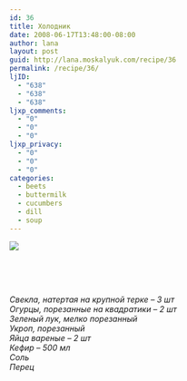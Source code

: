 ```yaml
---
id: 36
title: Холодник
date: 2008-06-17T13:48:00-08:00
author: lana
layout: post
guid: http://lana.moskalyuk.com/recipe/36
permalink: /recipe/36/
ljID:
  - "638"
  - "638"
  - "638"
ljxp_comments:
  - "0"
  - "0"
  - "0"
ljxp_privacy:
  - "0"
  - "0"
  - "0"
categories:
  - beets
  - buttermilk
  - cucumbers
  - dill
  - soup
---
```

![](http://farm3.static.flickr.com/2282/2581786679_d50efec6b5.jpg?v=0)

<div>
</div>

<div>
  <span style="font-size: x-small"><em> </em></span>
</div>

<div>
  <span style="font-size: x-small"><em> </em></span>
</div>

<span style="font-size: x-small"><em> </p> 

<p>
  </em></span>
</p>

<div>
  <em>Свекла, натертая на крупной терке &#8211; 3 шт<br /> Огурцы, порезанные на квадратики &#8211; 2 шт<br /> Зеленый лук, мелко порезанный<br /> Укроп, порезанный<br /> Яйца вареные &#8211; 2 шт<br /> Кефир &#8211; 500 мл<br /> Соль<br /> Перец</em>
</div>